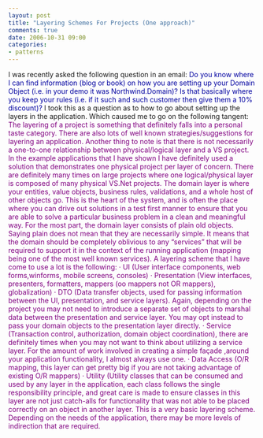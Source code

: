 ```yaml
---
layout: post
title: "Layering Schemes For Projects (One approach)"
comments: true
date: 2006-10-31 09:00
categories:
- patterns
---
```


I was recently asked the following question in an email: 
<font color="#0000a0">Do you know where I can find information (blog or book) on how you are setting up your Domain Object (i.e. in your demo it was Northwind.Domain)?  Is that basically where you keep your rules (i.e. if it such and such customer then give them a 10% discount)?</font> 
I took this as a question as to how to go about setting up the layers in the application. Which caused me to go on the following tangent: 
<font color="#800080">The layering of a project is something that definitely falls into a personal taste category. There are also lots of well known strategies/suggestions for layering an application. Another thing to note is that there is not necessarily a one-to-one relationship between physical/logical layer and a VS project. In the example applications that I have shown I have definitely used a solution that demonstrates one physical project per layer of concern. There are definitely many times on large projects where one logical/physical layer is composed of many physical VS.Net projects.</font> 
<font color="#800080">The domain layer is where your entities, value objects, business rules, validations, and a whole host of other objects go. This is the heart of the system, and is often the place where you can drive out solutions in a test first manner to ensure that you are able to solve a particular business problem in a clean and meaningful way. For the most part, the domain layer consists of plain old objects. Saying plain does not mean that they are necessarily simple. It means that the domain should be completely oblivious to any “services” that will be required to support it in the context of the running application (mapping being one of the most well known services).</font> 
<font color="#800080">A layering scheme that I have come to use a lot is the following:</font> 
<font color="#800080">· UI (User interface components, web forms,winforms, mobile screens, consoles)</font> 
<font color="#800080">· Presentation (View interfaces, presenters, formatters, mappers (oo mappers not OR mappers), globalization)</font> 
<font color="#800080">· DTO (Data transfer objects, used for passing information between the UI, presentation, and service layers). Again, depending on the project you may not need to introduce a separate set of objects to marshal data between the presentation and service layer. You may opt instead to pass your domain objects to the presentation layer directly.</font> 
<font color="#800080">· Service (Transaction control, authorization, domain object coordination), there are definitely times when you may not want to think about utilizing a service layer. For the amount of work involved in creating a simple façade ,around your application functionality, I almost always use one.</font> 
<font color="#800080">· Data Access (O/R mapping, this layer can get pretty big if you are not taking advantage of existing O/R mappers)</font> 
<font color="#800080">· Utility (Utility classes that can be consumed and used by any layer in the application, each class follows the single responsibility principle, and great care is made to ensure classes in this layer are not just catch-alls for functionality that was not able to be placed correctly on an object in another layer.</font> 
<font color="#800080">This is a very basic layering scheme. Depending on the needs of the application, there may be more levels of indirection that are required.</font>




